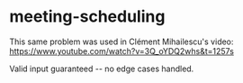 # meeting-scheduling

This same problem was used in Clément Mihailescu's video: https://www.youtube.com/watch?v=3Q_oYDQ2whs&t=1257s

Valid input guaranteed -- no edge cases handled.
